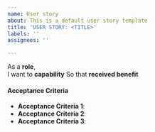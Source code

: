 ```yaml
---
name: User story
about: This is a default user story template
title: 'USER STORY: <TITLE>'
labels: ''
assignees: ''

---
```


As a **role**,  
I want to **capability**
So that **received benefit**

#### Acceptance Criteria
- **Acceptance Criteria 1**: 
- **Acceptance Criteria 2**: 
- **Acceptance Criteria 3**:

